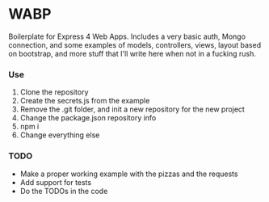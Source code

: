# WABP
Boilerplate for Express 4 Web Apps. Includes a very basic auth,
Mongo connection, and some examples of models, controllers, views,
layout based on bootstrap, and more stuff that I'll write here when
not in a fucking rush.

### Use
1. Clone the repository
2. Create the secrets.js from the example
3. Remove the .git folder, and init a new repository for the new project
4. Change the package.json repository info
5. npm i
6. Change everything else

### TODO
* Make a proper working example with the pizzas and the requests
* Add support for tests
* Do the TODOs in the code
